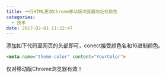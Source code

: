 ```yaml
---
title: 一行HTML更改Chrome移动版浏览器地址栏颜色
categories:
  - 技术
date: 2017-02-01 11:22:47
---
```


添加如下代码至网页的头部即可<!--more-->，conect接受颜色名和16进制颜色。

``` html
<meta name="theme-color" content="YourColor">
```

仅对移动版Chrome浏览器有效！

